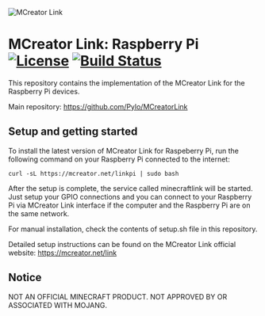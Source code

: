![MCreator Link](https://www.pylo.co/static/mcreator/link/link_small.png)

# MCreator Link: Raspberry Pi [![License](https://img.shields.io/badge/License-Apache%202.0-blue.svg)](https://github.com/Pylo/MCreatorLinkRaspberryPi/blob/master/LICENSE) [![Build Status](https://travis-ci.com/Pylo/MCreatorLinkRaspberryPi.svg?branch=master)](https://travis-ci.com/Pylo/MCreatorLinkRaspberryPi)

This repository contains the implementation of the MCreator Link for the Raspberry Pi devices.

Main repository: https://github.com/Pylo/MCreatorLink

## Setup and getting started

To install the latest version of MCreator Link for Raspeberry Pi, run the following command on your Raspberry Pi connected to the internet:

```
curl -sL https://mcreator.net/linkpi | sudo bash
```

After the setup is complete, the service called minecraftlink will be started. Just setup your GPIO connections and you can connect to your Raspberry Pi via MCreator Link interface if the computer and the Raspberry Pi are on the same network.

For manual installation, check the contents of setup.sh file in this repository.

Detailed setup instructions can be found on the MCreator Link official website: https://mcreator.net/link

## Notice

NOT AN OFFICIAL MINECRAFT PRODUCT. NOT APPROVED BY OR ASSOCIATED WITH MOJANG.
